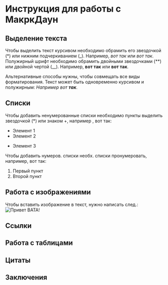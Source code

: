 # Инструкция для работы с МакркДаун

## Выделение текста

Чтобы выделить текст курсивом необходимо обрамить его звездочкой (*) или нижним подчеркиванием (_). Например, *вот так* или _вот так_.
Полужирный шрифт необходимо обрамить двойными звездочками (**) или двойной чертой (__). Например, **вот так** или __вот так__.

Альтернативные способы нужны, чтобы совмещать все виды форматирования. Текст может быть одновременно курсивом и полужирным:
_Например вот **так**_.

## Списки

Чтобы добавить ненумерованные списки необходимо пункты выделить звездочкой (*) или знаком +, например , вот так:
* Элемент 1
* Элемент 2
+ Элемент 3

Чтобы добавить нумеров. списки необх. списки пронумеровать, например, вот так:
1. Первый пункт
2. Второй пункт

## Работа с изображениями

Чтобы вставить изображение в текст, нужно написать след.: ![Привет ВАТА!](%D0%92%D0%B0%D1%82%D0%B0.jpeg)

## Ссылки

## Работа с таблицами 

## Цитаты 

## Заключения